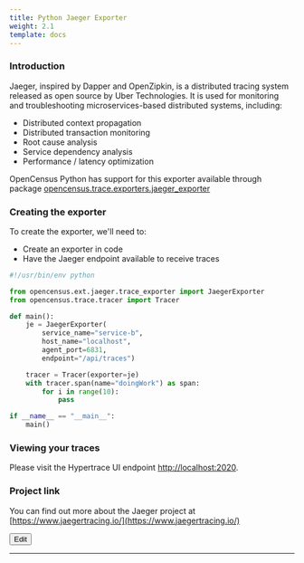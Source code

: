 ```yaml
---
title: Python Jaeger Exporter
weight: 2.1
template: docs
---
```

### Introduction
Jaeger, inspired by Dapper and OpenZipkin, is a distributed tracing system released as open source by Uber Technologies.
It is used for monitoring and troubleshooting microservices-based distributed systems, including:

* Distributed context propagation
* Distributed transaction monitoring
* Root cause analysis
* Service dependency analysis
* Performance / latency optimization

OpenCensus Python has support for this exporter available through package [opencensus.trace.exporters.jaeger_exporter](https://github.com/census-instrumentation/opencensus-python/blob/master/opencensus/trace/exporters/jaeger_exporter.py)



### Creating the exporter
To create the exporter, we'll need to:

* Create an exporter in code
* Have the Jaeger endpoint available to receive traces
 
```python
#!/usr/bin/env python

from opencensus.ext.jaeger.trace_exporter import JaegerExporter
from opencensus.trace.tracer import Tracer

def main():
    je = JaegerExporter(
        service_name="service-b",
        host_name="localhost",
        agent_port=6831,
        endpoint="/api/traces")

    tracer = Tracer(exporter=je)
    with tracer.span(name="doingWork") as span:
        for i in range(10):
            pass

if __name__ == "__main__":
    main()
```
 
### Viewing your traces
Please visit the Hypertrace UI endpoint [http://localhost:2020](http://localhost:2020).

### Project link
You can find out more about the Jaeger project at [https://www.jaegertracing.io/](https://www.jaegertracing.io/)


<a href="https://github.com/hypertrace/hypertrace-docs-website/tree/master/src/pages/go/py-jaeger.md">
<button type="button">Edit</button></a>

***
